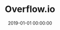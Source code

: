 ---
layout: post
title:  "Overflow.io"
category: Tool
date:   2019-01-01 00:00:00
excerpt: "Turn your designs into playable user flow diagrams."
image:
  feature: Overflow.png
bgContrast: dark
bgGradientOpacity: darker
syntaxHighlighter: no
link: https://overflow.io/
---